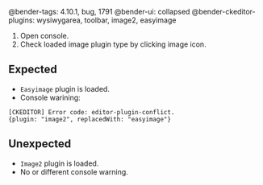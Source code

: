 @bender-tags: 4.10.1, bug, 1791
@bender-ui: collapsed
@bender-ckeditor-plugins: wysiwygarea, toolbar, image2, easyimage

1. Open console.
1. Check loaded image plugin type by clicking image icon.

## Expected

* `Easyimage` plugin is loaded.
* Console warining:
``` 
[CKEDITOR] Error code: editor-plugin-conflict.
{plugin: "image2", replacedWith: "easyimage"}
```

## Unexpected

* `Image2` plugin is loaded.
* No or different console warning.
